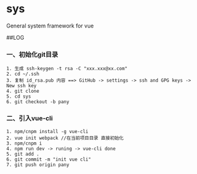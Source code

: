 # sys
General system framework for vue

##LOG
### 一、初始化git目录
	1. 生成 ssh-keygen -t rsa -C "xxx.xxx@xx.com" 
	2. cd ~/.ssh
	3. 复制 id_rsa.pub 内容 ==> GitHub -> settings -> ssh and GPG keys -> New ssh key
	4. git clone
	5. cd sys
	6. git checkout -b pany
	
### 二、引入vue-cli
	1. npm/cnpm install -g vue-cli
	2. vue init webpack //在当前项目目录 直接初始化
	3. npm/cnpm i
	4. npm run dev -> runing -> vue-cli done
	5. git add .
	6. git commit -m "init vue cli"
	7. git push origin pany